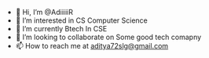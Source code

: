 - 👋 Hi, I’m @AdiiiiiR
- 👀 I’m interested in CS Computer Science
- 🌱 I’m currently Btech In CSE
- 💞️ I’m looking to collaborate on Some good tech comapny
- 📫 How to reach me at aditya72slg@gmail.com

<!---
AdiiiiiR/AdiiiiiR is a ✨ special ✨ repository because its `README.md` (this file) appears on your GitHub profile.
You can click the Preview link to take a look at your changes.
--->
